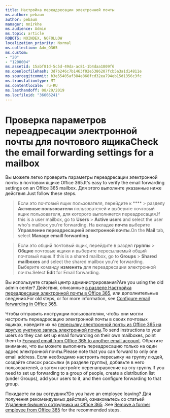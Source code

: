 ```yaml
---
title: Настройка переадресации электронной почты
ms.author: pebaum
author: pebaum
manager: mnirkhe
ms.audience: Admin
ms.topic: article
ROBOTS: NOINDEX, NOFOLLOW
localization_priority: Normal
ms.collection: Adm_O365
ms.custom:
- "20"
- "1200004"
ms.assetid: 15abf81d-5c5d-49da-ac81-1b4daa1809f6
ms.openlocfilehash: 3d7b246c7b1463f02e5386207fcb5a3a1d14811e
ms.sourcegitcommit: b3e55405af384e868fcd32ea794eb15d1356c3fc
ms.translationtype: MT
ms.contentlocale: ru-RU
ms.lasthandoff: 08/29/2019
ms.locfileid: "36666241"
---
```

# <a name="check-the-email-forwarding-settings-for-a-mailbox"></a><span data-ttu-id="84b17-102">Проверка параметров переадресации электронной почты для почтового ящика</span><span class="sxs-lookup"><span data-stu-id="84b17-102">Check the email forwarding settings for a mailbox</span></span>

<span data-ttu-id="84b17-103">Вы можете легко проверить параметры переадресации электронной почты в почтовом ящике Office 365.</span><span class="sxs-lookup"><span data-stu-id="84b17-103">It's easy to verify the email forwarding settings on an Office 365 mailbox.</span></span> <span data-ttu-id="84b17-104">Для этого выполните указанные ниже действия.</span><span class="sxs-lookup"><span data-stu-id="84b17-104">Just follow these steps.</span></span>
  
> <span data-ttu-id="84b17-105">Если это почтовый ящик пользователя, перейдите к \*\*\*\* \> разделу **Активные пользователи** пользователей и выберите почтовый ящик пользователя, для которого выполняется переадресация.</span><span class="sxs-lookup"><span data-stu-id="84b17-105">If this is a user mailbox, go to **Users** \> **Active users** and select the user who's mailbox you're forwarding.</span></span> <span data-ttu-id="84b17-106">На вкладке **почта** выберите **Управление переадресацией электронной почты**.</span><span class="sxs-lookup"><span data-stu-id="84b17-106">On the **Mail** tab, select **Manage emaill forwarding**.</span></span>
    
> <span data-ttu-id="84b17-107">Если это общий почтовый ящик, перейдите в раздел **группы** \> **Общие** почтовые ящики и выберите пересылаемый общий почтовый ящик.</span><span class="sxs-lookup"><span data-stu-id="84b17-107">If this is a shared mailbox, go to **Groups** \> **Shared mailboxes** and select the shared mailbox you're forwarding.</span></span> <span data-ttu-id="84b17-108">Выберите команду **изменить** для переадресации электронной почты.</span><span class="sxs-lookup"><span data-stu-id="84b17-108">Select **Edit** for Email forwarding.</span></span>

<span data-ttu-id="84b17-109">Вы используете старый центр администрирования?</span><span class="sxs-lookup"><span data-stu-id="84b17-109">Are you using the old admin center?</span></span> <span data-ttu-id="84b17-110">Действия, описанные [в разделе Настройка переадресации электронной почты в Office 365](https://support.office.com/article/Configure-email-forwarding-in-Office-365-ab5eb117-0f22-4fa7-a662-3a6bdb0add74), или дополнительные сведения.</span><span class="sxs-lookup"><span data-stu-id="84b17-110">For old steps, or for more information, see [Configure email forwarding in Office 365](https://support.office.com/article/Configure-email-forwarding-in-Office-365-ab5eb117-0f22-4fa7-a662-3a6bdb0add74).</span></span>
  
<span data-ttu-id="84b17-111">Чтобы отправить инструкции пользователям, чтобы они могли настроить переадресацию электронной почты в своих почтовых ящиках, наведите их на [пересылку электронной почты из Office 365 на другую учетную запись электронной почты](https://support.office.com/article/Forward-email-from-Office-365-to-another-email-account-1ed4ee1e-74f8-4f53-a174-86b748ff6a0e).</span><span class="sxs-lookup"><span data-stu-id="84b17-111">To send instructions to your users so they can set up email forwarding on their own mailboxes, point them to [Forward email from Office 365 to another email account](https://support.office.com/article/Forward-email-from-Office-365-to-another-email-account-1ed4ee1e-74f8-4f53-a174-86b748ff6a0e).</span></span> <span data-ttu-id="84b17-112">Обратите внимание, что вы можете выполнить переадресацию только на один адрес электронной почты.</span><span class="sxs-lookup"><span data-stu-id="84b17-112">Please note that you can forward to only one email address.</span></span> <span data-ttu-id="84b17-113">Если необходимо настроить пересылку на группу людей, создайте список рассылки (в разделе группы), добавьте в него пользователей, а затем настройте перенаправление на эту группу.</span><span class="sxs-lookup"><span data-stu-id="84b17-113">If you need to set up forwarding to a group of people, create a distribution list (under Groups), add your users to it, and then configure forwarding to that group.</span></span>
  
<span data-ttu-id="84b17-114">Покидаете ли вы сотрудник?</span><span class="sxs-lookup"><span data-stu-id="84b17-114">Do you have an employee leaving?</span></span> <span data-ttu-id="84b17-115">Для получения рекомендуемых действий, ознакомьтесь со статьей [Удаление бывшего сотрудника из Office 365](https://support.office.com/article/Remove-a-former-employee-from-Office-365-44d96212-4d90-4027-9aa9-a95eddb367d1.aspx) .</span><span class="sxs-lookup"><span data-stu-id="84b17-115">See [Remove a former employee from Office 365](https://support.office.com/article/Remove-a-former-employee-from-Office-365-44d96212-4d90-4027-9aa9-a95eddb367d1.aspx) for the recommended steps.</span></span>
  